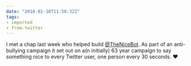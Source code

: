 ```yaml
---
date: "2018-01-16T11:58:32Z"
tags:
- imported
- from-twitter
---
```

I met a chap last week who helped build [@TheNiceBot](/twitter/#/TheNiceBot). As part of an anti-bullying campaign it set out on a\(n initially\) 63 year campaign to say something nice to every Twitter user, one person every 30 seconds. ♥️
